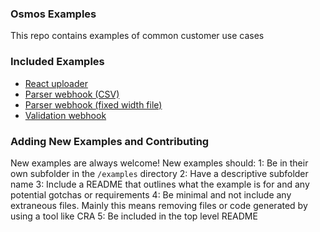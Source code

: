 ### Osmos Examples

This repo contains examples of common customer use cases

### Included Examples

- [React uploader](/examples/osmos-uploader-with-reactjs-and-typescript)
- [Parser webhook (CSV)](/examples/parser-webhook-csv)
- [Parser webhook (fixed width file)](/examples/parser-webhook-fixed-width)
- [Validation webhook](/examples/validation-webhook)

### Adding New Examples and Contributing

New examples are always welcome! New examples should:
1: Be in their own subfolder in the `/examples` directory
2: Have a descriptive subfolder name
3: Include a README that outlines what the example is for and any potential gotchas or requirements
4: Be minimal and not include any extraneous files. Mainly this means removing files or code generated by using a tool like CRA
5: Be included in the top level README

